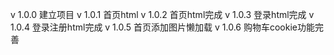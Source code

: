 v 1.0.0 建立项目
v 1.0.1 首页html
v 1.0.2 首页html完成
v 1.0.3 登录html完成
v 1.0.4 登录注册html完成
v 1.0.5 首页添加图片懒加载
v 1.0.6 购物车cookie功能完善